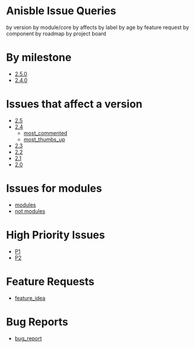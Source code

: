 Anisble Issue Queries
=====================

by version
by module/core
by affects
by label
by age
by feature request
by component
by roadmap
by project board

By milestone
============

  * [2.5.0](https://github.com/ansible/ansible/issues?q=is%3Aopen+is%3Aissue+milestone%3A2.5.0)
  * [2.4.0](https://github.com/ansible/ansible/issues?q=is%3Aopen+is%3Aissue+milestone%3A2.4.0)

Issues that affect a version
============================

  * [2.5](https://github.com/ansible/ansible/labels/affects_2.5)
  * [2.4](https://github.com/ansible/ansible/labels/affects_2.4)
    * [most_commented](https://github.com/ansible/ansible/issues?q=is%3Aissue+is%3Aopen+label%3Aaffects_2.4+sort%3Acomments-desc)
    * [most_thumbs_up](https://github.com/ansible/ansible/issues?q=is%3Aissue+is%3Aopen+label%3Aaffects_2.4+sort%3Areactions-%2B1-desc)
  * [2.3](https://github.com/ansible/ansible/labels/affects_2.3)
  * [2.2](https://github.com/ansible/ansible/labels/affects_2.2)
  * [2.1](https://github.com/ansible/ansible/labels/affects_2.1)
  * [2.0](https://github.com/ansible/ansible/labels/affects_2.0)

Issues for modules
==================

  * [modules](https://github.com/ansible/ansible/issues?utf8=%E2%9C%93&q=is%3Aopen%20is%3Aissue%20label%3Amodule%20)
  * [not modules](https://github.com/ansible/ansible/issues?utf8=%E2%9C%93&q=is%3Aopen%20is%3Aissue%20-label%3Amodule%20)

High Priority Issues
====================

  * [P1](https://github.com/ansible/ansible/issues/labels/P1)
  * [P2](https://github.com/ansible/ansible/issues/labels/P2)

Feature Requests
================

  * [feature_idea](https://github.com/ansible/ansible/issues/labels/feature_idea)

Bug Reports
===========

  * [bug_report](https://github.com/ansible/ansible/labels/bug_report)
